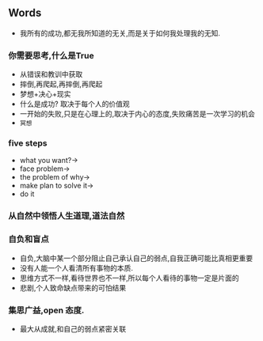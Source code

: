 ## Words
* 我所有的成功,都无我所知道的无关,而是关于如何我处理我的无知.
### 你需要思考,什么是True
* 从错误和教训中获取
* 摔倒,再爬起,再摔倒,再爬起
* 梦想+决心+现实
* 什么是成功? 取决于每个人的价值观
* 一开始的失败,只是在心理上的,取决于内心的态度,失败痛苦是一次学习的机会
* `冥想`
### five steps
* what you want?->
* face problem->
* the problem of why->
* make plan to solve it->
* do it
### 
### 从自然中领悟人生道理,道法自然
### 自负和盲点
* 自负,大脑中某一个部分阻止自己承认自己的弱点,自我正确可能比真相更重要
* 没有人能一个人看清所有事物的本质.
* 思维方式不一样,看待世界也不一样,所以每个人看待的事物一定是片面的
* 悲剧,个人致命缺点带来的可怕结果
### 集思广益,open 态度.
* 最大从成就,和自己的弱点紧密关联 